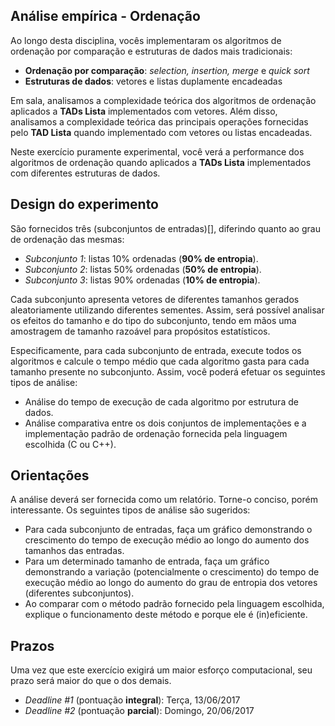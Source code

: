 ## Análise empírica - Ordenação

Ao longo desta disciplina, vocês implementaram os algoritmos de ordenação por comparação e estruturas de dados mais tradicionais:
* **Ordenação por comparação**: *selection, insertion, merge* e *quick sort*
* **Estruturas de dados**: vetores e listas duplamente encadeadas

Em sala, analisamos a complexidade teórica dos algoritmos de ordenação aplicados a **TADs Lista** implementados com vetores. Além disso,
analisamos a complexidade teórica das principais operações fornecidas pelo **TAD Lista** quando implementado com vetores ou listas encadeadas.

Neste exercício puramente experimental, você verá a performance dos algoritmos de ordenação quando aplicados a **TADs Lista** implementados com
diferentes estruturas de dados.

## Design do experimento

São fornecidos três (subconjuntos de entradas)[], diferindo quanto ao grau de ordenação das mesmas:

* *Subconjunto 1*: listas 10% ordenadas (**90% de entropia**).
* *Subconjunto 2*: listas 50% ordenadas (**50% de entropia**).
* *Subconjunto 3*: listas 90% ordenadas (**10% de entropia**).

Cada subconjunto apresenta vetores de diferentes tamanhos gerados aleatoriamente utilizando diferentes sementes. Assim, será possível analisar os efeitos do tamanho e do tipo do subconjunto, tendo em mãos uma amostragem de tamanho razoável para propósitos estatísticos.

Especificamente, para cada subconjunto de entrada, execute todos os algoritmos e calcule o tempo médio que cada algoritmo gasta para cada tamanho presente no subconjunto. Assim, você poderá efetuar os seguintes tipos de análise:

* Análise do tempo de execução de cada algoritmo por estrutura de dados.
* Análise comparativa entre os dois conjuntos de implementações e a implementação padrão de ordenação fornecida pela linguagem escolhida (C ou C++).

## Orientações

A análise deverá ser fornecida como um relatório. Torne-o conciso, porém interessante. Os seguintes tipos de análise são sugeridos:

* Para cada subconjunto de entradas, faça um gráfico demonstrando o crescimento do tempo de execução médio ao longo do aumento dos tamanhos das entradas.
* Para um determinado tamanho de entrada, faça um gráfico demonstrando a variação (potencialmente o crescimento) do tempo de execução médio ao longo do aumento do grau de entropia dos vetores (diferentes subconjuntos).
* Ao comparar com o método padrão fornecido pela linguagem escolhida, explique o funcionamento deste método e porque ele é (in)eficiente.

## Prazos

Uma vez que este exercício exigirá um maior esforço computacional, seu prazo será maior do que o dos demais.
* *Deadline #1* (pontuação **integral**): Terça, 13/06/2017
* *Deadline #2* (pontuação **parcial**): Domingo, 20/06/2017

